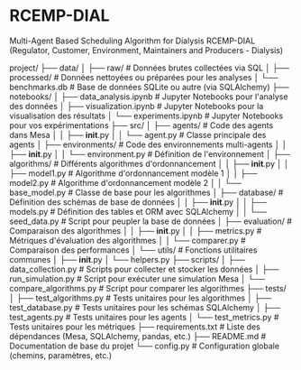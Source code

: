 # RCEMP-DIAL
Multi-Agent Based Scheduling Algorithm for Dialysis
RCEMP-DIAL (Regulator, Customer, Environment, Maintainers and Producers - Dialysis)

project/
├── data/
│   ├── raw/                # Données brutes collectées via SQL
│   ├── processed/          # Données nettoyées ou préparées pour les analyses
│   └── benchmarks.db       # Base de données SQLite ou autre (via SQLAlchemy)
├── notebooks/
│   ├── data_analysis.ipynb # Jupyter Notebooks pour l'analyse des données
│   ├── visualization.ipynb # Jupyter Notebooks pour la visualisation des résultats
│   └── experiments.ipynb   # Jupyter Notebooks pour vos expérimentations
├── src/
│   ├── agents/             # Code des agents dans Mesa
│   │   ├── __init__.py
│   │   └── agent.py        # Classe principale des agents
│   ├── environments/       # Code des environnements multi-agents
│   │   ├── __init__.py
│   │   └── environment.py  # Définition de l'environnement
│   ├── algorithms/         # Différents algorithmes d'ordonnancement
│   │   ├── __init__.py
│   │   ├── model1.py       # Algorithme d'ordonnancement modèle 1
│   │   ├── model2.py       # Algorithme d'ordonnancement modèle 2
│   │   └── base_model.py   # Classe de base pour les algorithmes
│   ├── database/           # Définition des schémas de base de données
│   │   ├── __init__.py
│   │   ├── models.py       # Définition des tables et ORM avec SQLAlchemy
│   │   └── seed_data.py    # Script pour peupler la base de données
│   ├── evaluation/         # Comparaison des algorithmes
│   │   ├── __init__.py
│   │   ├── metrics.py      # Métriques d'évaluation des algorithmes
│   │   └── comparer.py     # Comparaison des performances
│   └── utils/              # Fonctions utilitaires communes
│       ├── __init__.py
│       └── helpers.py
├── scripts/
│   ├── data_collection.py  # Scripts pour collecter et stocker les données
│   ├── run_simulation.py   # Script pour exécuter une simulation Mesa
│   └── compare_algorithms.py # Script pour comparer les algorithmes
├── tests/
│   ├── test_algorithms.py  # Tests unitaires pour les algorithmes
│   ├── test_database.py    # Tests unitaires pour les schémas SQLAlchemy
│   ├── test_agents.py      # Tests unitaires pour les agents
│   └── test_metrics.py     # Tests unitaires pour les métriques
├── requirements.txt        # Liste des dépendances (Mesa, SQLAlchemy, pandas, etc.)
├── README.md               # Documentation de base du projet
└── config.py               # Configuration globale (chemins, paramètres, etc.)
